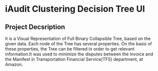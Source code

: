 # iAudit Clustering Decision Tree UI
## Project Decsription
It is a Visual Representation of Full Binary Collapsible Tree, based on the given data. Each node of the Tree has several properties. On the basis of these properties, the Tree can be filtered in order to get relevant information.It was used to minimize the disputes between the Invoice and the Manifest in Transportation Financial Service(TFS) department, at Amazon.


